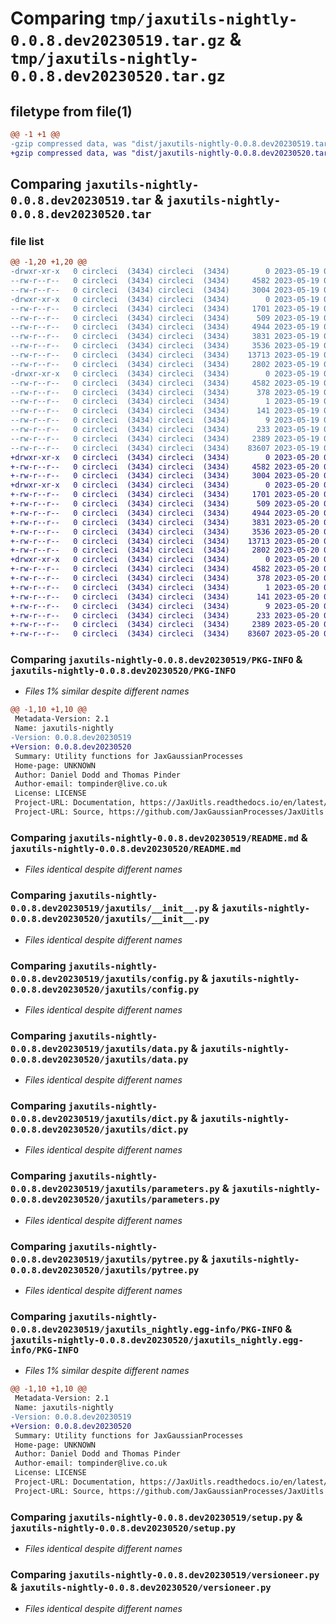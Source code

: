 # Comparing `tmp/jaxutils-nightly-0.0.8.dev20230519.tar.gz` & `tmp/jaxutils-nightly-0.0.8.dev20230520.tar.gz`

## filetype from file(1)

```diff
@@ -1 +1 @@
-gzip compressed data, was "dist/jaxutils-nightly-0.0.8.dev20230519.tar", last modified: Fri May 19 00:06:50 2023, max compression
+gzip compressed data, was "dist/jaxutils-nightly-0.0.8.dev20230520.tar", last modified: Sat May 20 00:06:21 2023, max compression
```

## Comparing `jaxutils-nightly-0.0.8.dev20230519.tar` & `jaxutils-nightly-0.0.8.dev20230520.tar`

### file list

```diff
@@ -1,20 +1,20 @@
-drwxr-xr-x   0 circleci  (3434) circleci  (3434)        0 2023-05-19 00:06:50.432220 jaxutils-nightly-0.0.8.dev20230519/
--rw-r--r--   0 circleci  (3434) circleci  (3434)     4582 2023-05-19 00:06:50.432220 jaxutils-nightly-0.0.8.dev20230519/PKG-INFO
--rw-r--r--   0 circleci  (3434) circleci  (3434)     3004 2023-05-19 00:06:43.000000 jaxutils-nightly-0.0.8.dev20230519/README.md
-drwxr-xr-x   0 circleci  (3434) circleci  (3434)        0 2023-05-19 00:06:50.432220 jaxutils-nightly-0.0.8.dev20230519/jaxutils/
--rw-r--r--   0 circleci  (3434) circleci  (3434)     1701 2023-05-19 00:06:43.000000 jaxutils-nightly-0.0.8.dev20230519/jaxutils/__init__.py
--rw-r--r--   0 circleci  (3434) circleci  (3434)      509 2023-05-19 00:06:50.432220 jaxutils-nightly-0.0.8.dev20230519/jaxutils/_version.py
--rw-r--r--   0 circleci  (3434) circleci  (3434)     4944 2023-05-19 00:06:43.000000 jaxutils-nightly-0.0.8.dev20230519/jaxutils/config.py
--rw-r--r--   0 circleci  (3434) circleci  (3434)     3831 2023-05-19 00:06:43.000000 jaxutils-nightly-0.0.8.dev20230519/jaxutils/data.py
--rw-r--r--   0 circleci  (3434) circleci  (3434)     3536 2023-05-19 00:06:43.000000 jaxutils-nightly-0.0.8.dev20230519/jaxutils/dict.py
--rw-r--r--   0 circleci  (3434) circleci  (3434)    13713 2023-05-19 00:06:43.000000 jaxutils-nightly-0.0.8.dev20230519/jaxutils/parameters.py
--rw-r--r--   0 circleci  (3434) circleci  (3434)     2802 2023-05-19 00:06:43.000000 jaxutils-nightly-0.0.8.dev20230519/jaxutils/pytree.py
-drwxr-xr-x   0 circleci  (3434) circleci  (3434)        0 2023-05-19 00:06:50.428220 jaxutils-nightly-0.0.8.dev20230519/jaxutils_nightly.egg-info/
--rw-r--r--   0 circleci  (3434) circleci  (3434)     4582 2023-05-19 00:06:50.000000 jaxutils-nightly-0.0.8.dev20230519/jaxutils_nightly.egg-info/PKG-INFO
--rw-r--r--   0 circleci  (3434) circleci  (3434)      378 2023-05-19 00:06:50.000000 jaxutils-nightly-0.0.8.dev20230519/jaxutils_nightly.egg-info/SOURCES.txt
--rw-r--r--   0 circleci  (3434) circleci  (3434)        1 2023-05-19 00:06:50.000000 jaxutils-nightly-0.0.8.dev20230519/jaxutils_nightly.egg-info/dependency_links.txt
--rw-r--r--   0 circleci  (3434) circleci  (3434)      141 2023-05-19 00:06:50.000000 jaxutils-nightly-0.0.8.dev20230519/jaxutils_nightly.egg-info/requires.txt
--rw-r--r--   0 circleci  (3434) circleci  (3434)        9 2023-05-19 00:06:50.000000 jaxutils-nightly-0.0.8.dev20230519/jaxutils_nightly.egg-info/top_level.txt
--rw-r--r--   0 circleci  (3434) circleci  (3434)      233 2023-05-19 00:06:50.432220 jaxutils-nightly-0.0.8.dev20230519/setup.cfg
--rw-r--r--   0 circleci  (3434) circleci  (3434)     2389 2023-05-19 00:06:43.000000 jaxutils-nightly-0.0.8.dev20230519/setup.py
--rw-r--r--   0 circleci  (3434) circleci  (3434)    83607 2023-05-19 00:06:43.000000 jaxutils-nightly-0.0.8.dev20230519/versioneer.py
+drwxr-xr-x   0 circleci  (3434) circleci  (3434)        0 2023-05-20 00:06:21.885010 jaxutils-nightly-0.0.8.dev20230520/
+-rw-r--r--   0 circleci  (3434) circleci  (3434)     4582 2023-05-20 00:06:21.885010 jaxutils-nightly-0.0.8.dev20230520/PKG-INFO
+-rw-r--r--   0 circleci  (3434) circleci  (3434)     3004 2023-05-20 00:06:15.000000 jaxutils-nightly-0.0.8.dev20230520/README.md
+drwxr-xr-x   0 circleci  (3434) circleci  (3434)        0 2023-05-20 00:06:21.885010 jaxutils-nightly-0.0.8.dev20230520/jaxutils/
+-rw-r--r--   0 circleci  (3434) circleci  (3434)     1701 2023-05-20 00:06:15.000000 jaxutils-nightly-0.0.8.dev20230520/jaxutils/__init__.py
+-rw-r--r--   0 circleci  (3434) circleci  (3434)      509 2023-05-20 00:06:21.885010 jaxutils-nightly-0.0.8.dev20230520/jaxutils/_version.py
+-rw-r--r--   0 circleci  (3434) circleci  (3434)     4944 2023-05-20 00:06:15.000000 jaxutils-nightly-0.0.8.dev20230520/jaxutils/config.py
+-rw-r--r--   0 circleci  (3434) circleci  (3434)     3831 2023-05-20 00:06:15.000000 jaxutils-nightly-0.0.8.dev20230520/jaxutils/data.py
+-rw-r--r--   0 circleci  (3434) circleci  (3434)     3536 2023-05-20 00:06:15.000000 jaxutils-nightly-0.0.8.dev20230520/jaxutils/dict.py
+-rw-r--r--   0 circleci  (3434) circleci  (3434)    13713 2023-05-20 00:06:15.000000 jaxutils-nightly-0.0.8.dev20230520/jaxutils/parameters.py
+-rw-r--r--   0 circleci  (3434) circleci  (3434)     2802 2023-05-20 00:06:15.000000 jaxutils-nightly-0.0.8.dev20230520/jaxutils/pytree.py
+drwxr-xr-x   0 circleci  (3434) circleci  (3434)        0 2023-05-20 00:06:21.885010 jaxutils-nightly-0.0.8.dev20230520/jaxutils_nightly.egg-info/
+-rw-r--r--   0 circleci  (3434) circleci  (3434)     4582 2023-05-20 00:06:21.000000 jaxutils-nightly-0.0.8.dev20230520/jaxutils_nightly.egg-info/PKG-INFO
+-rw-r--r--   0 circleci  (3434) circleci  (3434)      378 2023-05-20 00:06:21.000000 jaxutils-nightly-0.0.8.dev20230520/jaxutils_nightly.egg-info/SOURCES.txt
+-rw-r--r--   0 circleci  (3434) circleci  (3434)        1 2023-05-20 00:06:21.000000 jaxutils-nightly-0.0.8.dev20230520/jaxutils_nightly.egg-info/dependency_links.txt
+-rw-r--r--   0 circleci  (3434) circleci  (3434)      141 2023-05-20 00:06:21.000000 jaxutils-nightly-0.0.8.dev20230520/jaxutils_nightly.egg-info/requires.txt
+-rw-r--r--   0 circleci  (3434) circleci  (3434)        9 2023-05-20 00:06:21.000000 jaxutils-nightly-0.0.8.dev20230520/jaxutils_nightly.egg-info/top_level.txt
+-rw-r--r--   0 circleci  (3434) circleci  (3434)      233 2023-05-20 00:06:21.885010 jaxutils-nightly-0.0.8.dev20230520/setup.cfg
+-rw-r--r--   0 circleci  (3434) circleci  (3434)     2389 2023-05-20 00:06:15.000000 jaxutils-nightly-0.0.8.dev20230520/setup.py
+-rw-r--r--   0 circleci  (3434) circleci  (3434)    83607 2023-05-20 00:06:15.000000 jaxutils-nightly-0.0.8.dev20230520/versioneer.py
```

### Comparing `jaxutils-nightly-0.0.8.dev20230519/PKG-INFO` & `jaxutils-nightly-0.0.8.dev20230520/PKG-INFO`

 * *Files 1% similar despite different names*

```diff
@@ -1,10 +1,10 @@
 Metadata-Version: 2.1
 Name: jaxutils-nightly
-Version: 0.0.8.dev20230519
+Version: 0.0.8.dev20230520
 Summary: Utility functions for JaxGaussianProcesses
 Home-page: UNKNOWN
 Author: Daniel Dodd and Thomas Pinder
 Author-email: tompinder@live.co.uk
 License: LICENSE
 Project-URL: Documentation, https://JaxUitls.readthedocs.io/en/latest/
 Project-URL: Source, https://github.com/JaxGaussianProcesses/JaxUitls
```

### Comparing `jaxutils-nightly-0.0.8.dev20230519/README.md` & `jaxutils-nightly-0.0.8.dev20230520/README.md`

 * *Files identical despite different names*

### Comparing `jaxutils-nightly-0.0.8.dev20230519/jaxutils/__init__.py` & `jaxutils-nightly-0.0.8.dev20230520/jaxutils/__init__.py`

 * *Files identical despite different names*

### Comparing `jaxutils-nightly-0.0.8.dev20230519/jaxutils/config.py` & `jaxutils-nightly-0.0.8.dev20230520/jaxutils/config.py`

 * *Files identical despite different names*

### Comparing `jaxutils-nightly-0.0.8.dev20230519/jaxutils/data.py` & `jaxutils-nightly-0.0.8.dev20230520/jaxutils/data.py`

 * *Files identical despite different names*

### Comparing `jaxutils-nightly-0.0.8.dev20230519/jaxutils/dict.py` & `jaxutils-nightly-0.0.8.dev20230520/jaxutils/dict.py`

 * *Files identical despite different names*

### Comparing `jaxutils-nightly-0.0.8.dev20230519/jaxutils/parameters.py` & `jaxutils-nightly-0.0.8.dev20230520/jaxutils/parameters.py`

 * *Files identical despite different names*

### Comparing `jaxutils-nightly-0.0.8.dev20230519/jaxutils/pytree.py` & `jaxutils-nightly-0.0.8.dev20230520/jaxutils/pytree.py`

 * *Files identical despite different names*

### Comparing `jaxutils-nightly-0.0.8.dev20230519/jaxutils_nightly.egg-info/PKG-INFO` & `jaxutils-nightly-0.0.8.dev20230520/jaxutils_nightly.egg-info/PKG-INFO`

 * *Files 1% similar despite different names*

```diff
@@ -1,10 +1,10 @@
 Metadata-Version: 2.1
 Name: jaxutils-nightly
-Version: 0.0.8.dev20230519
+Version: 0.0.8.dev20230520
 Summary: Utility functions for JaxGaussianProcesses
 Home-page: UNKNOWN
 Author: Daniel Dodd and Thomas Pinder
 Author-email: tompinder@live.co.uk
 License: LICENSE
 Project-URL: Documentation, https://JaxUitls.readthedocs.io/en/latest/
 Project-URL: Source, https://github.com/JaxGaussianProcesses/JaxUitls
```

### Comparing `jaxutils-nightly-0.0.8.dev20230519/setup.py` & `jaxutils-nightly-0.0.8.dev20230520/setup.py`

 * *Files identical despite different names*

### Comparing `jaxutils-nightly-0.0.8.dev20230519/versioneer.py` & `jaxutils-nightly-0.0.8.dev20230520/versioneer.py`

 * *Files identical despite different names*

